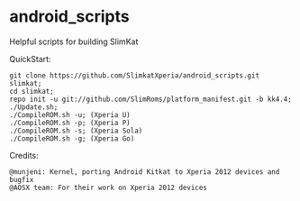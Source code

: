 android_scripts
===============

Helpful scripts for building SlimKat

QuickStart:

    git clone https://github.com/SlimkatXperia/android_scripts.git slimkat;
    cd slimkat;
    repo init -u git://github.com/SlimRoms/platform_manifest.git -b kk4.4;
    ./Update.sh;
    ./CompileROM.sh -u; (Xperia U)
    ./CompileROM.sh -p; (Xperia P)   
    ./CompileROM.sh -s; (Xperia Sola)
    ./CompileROM.sh -g; (Xperia Go) 

Credits:
    
    @munjeni: Kernel, porting Android Kitkat to Xperia 2012 devices and bugfix
    @AOSX team: For their work on Xperia 2012 devices
